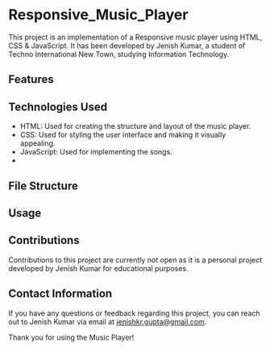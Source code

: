 # Responsive_Music_Player

This project is an implementation of a Responsive music player using HTML, CSS & JavaScript. It has been developed by Jenish Kumar, a student of Techno International New Town, studying Information Technology.

## Features






## Technologies Used

- HTML: Used for creating the structure and layout of the music player.
- CSS: Used for styling the user interface and making it visually appealing.
- JavaScript: Used for implementing the songs.
- 

## File Structure
## Usage


## Contributions

Contributions to this project are currently not open as it is a personal project developed by Jenish Kumar for educational purposes.

## Contact Information

If you have any questions or feedback regarding this project, you can reach out to Jenish Kumar via email at [jenishkr.gupta@gmail.com](mailto:jenishkr.gupta@gmail.com).

Thank you for using the Music Player!
